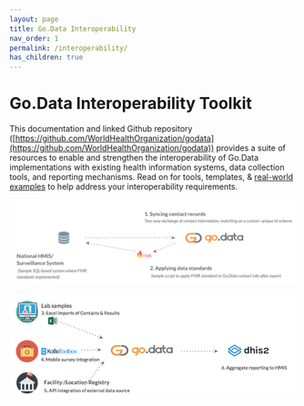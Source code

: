 ```yaml
---
layout: page
title: Go.Data Interoperability
nav_order: 1
permalink: /interoperability/
has_children: true
---
```


# Go.Data Interoperability Toolkit
This documentation and linked Github repository ([https://github.com/WorldHealthOrganization/godata](https://github.com/WorldHealthOrganization/godata)) provides a suite of resources to enable and strengthen the interoperability of Go.Data implementations with existing health information systems, data collection tools, and reporting mechanisms. Read on for tools, templates, & [real-world examples](https://github.com/WorldHealthOrganization/godata/interoperability-examples/) to help address your interoperability requirements.

![implementation-1](../assets/godata-example1.png)

![implementation-2](../assets/godata-example2.png)
